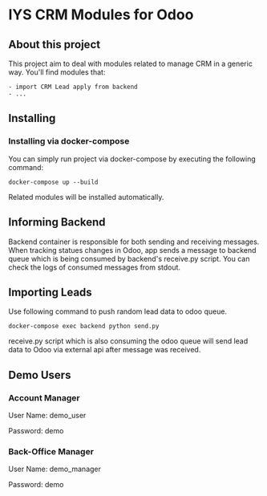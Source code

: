 # IYS CRM Modules for Odoo

## About this project
This project aim to deal with modules related to manage CRM in a generic way. You'll find modules that:

    - import CRM Lead apply from backend
    - ...

## Installing

### Installing via docker-compose

You can simply run project via docker-compose by executing the following command:

```
docker-compose up --build
```

Related modules will be installed automatically. 

## Informing Backend

Backend container is responsible for both sending and receiving messages. When tracking statues changes in Odoo, app sends a message to backend queue which is being consumed by backend's receive.py script. 
You can check the logs of consumed messages from stdout.

## Importing Leads

Use following command to push random lead data to odoo queue.

```
docker-compose exec backend python send.py 
```

receive.py script which is also consuming the odoo queue will send lead data to Odoo via external api after message was received.

## Demo Users

### Account Manager

User Name: demo_user

Password: demo

### Back-Office Manager

User Name: demo_manager

Password: demo